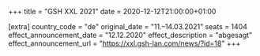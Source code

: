 +++
title = "GSH XXL 2021"
date = 2020-12-12T21:00:00+01:00

[extra]
country_code = "de"
original_date = "11.–14.03.2021"
seats = 1404
effect_announcement_date = "12.12.2020"
effect_description = "abgesagt"
effect_announcement_url = "https://xxl.gsh-lan.com/news/?id=18"
+++
